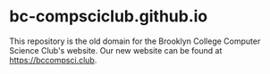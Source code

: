 # bc-compsciclub.github.io

This repository is the old domain for the Brooklyn College Computer Science Club's website. Our new website can be found at https://bccompsci.club.
